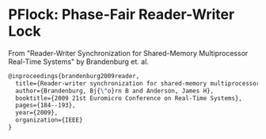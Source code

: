 # PFlock: Phase-Fair Reader-Writer Lock

From "Reader-Writer Synchronization for Shared-Memory Multiprocessor Real-Time
Systems" by Brandenburg et. al.

```latex
@inproceedings{brandenburg2009reader,
  title={Reader-writer synchronization for shared-memory multiprocessor real-time systems},
  author={Brandenburg, Bj{\"o}rn B and Anderson, James H},
  booktitle={2009 21st Euromicro Conference on Real-Time Systems},
  pages={184--193},
  year={2009},
  organization={IEEE}
}
```
